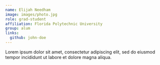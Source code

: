 ```yaml
---
name: Elijah Needham
image: images/photo.jpg
role: grad-student
affiliation: Florida Polytechnic University
group: alum
links:
  github: john-doe
---
```


Lorem ipsum dolor sit amet, consectetur adipiscing elit, sed do eiusmod tempor incididunt ut labore et dolore magna aliqua.

